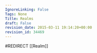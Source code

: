 ```yaml
---
IgnoreLinking: False
Tags: None
Title: Realms
draft: False
revision_date: 2015-03-11 19:14:20+00:00
revision_id: 34469
---
```


#REDIRECT [[Realm]]